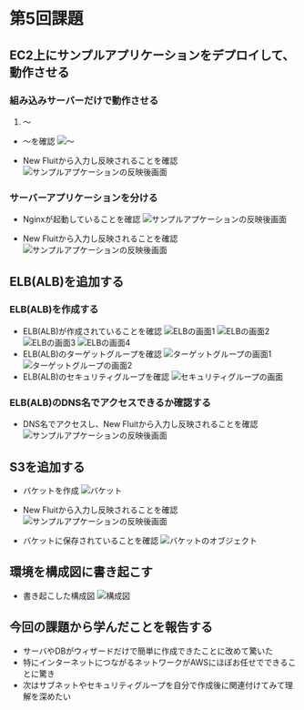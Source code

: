 # 第5回課題

## EC2上にサンプルアプリケーションをデプロイして、動作させる
### 組み込みサーバーだけで動作させる
1. 〜
- 〜を確認
![〜](images/xxx.png)


- New Fluitから入力し反映されることを確認
![サンプルアプケーションの反映後画面](images/lecture05_sampleApp_puma.png)

### サーバーアプリケーションを分ける


- Nginxが起動していることを確認
![サンプルアプケーションの反映後画面](images/lecture05_sampleApp_nginx.png)


- New Fluitから入力し反映されることを確認
![サンプルアプケーションの反映後画面](images/lecture05_sampleApp_unicorn.png)

## ELB(ALB)を追加する
### ELB(ALB)を作成する
- ELB(ALB)が作成されていることを確認
![ELBの画面1](images/lecture05_elb_01.png)
![ELBの画面2](images/lecture05_elb_02.png)
![ELBの画面3](images/lecture05_elb_03.png)
![ELBの画面4](images/lecture05_elb_04.png)
- ELB(ALB)のターゲットグループを確認
![ターゲットグループの画面1](images/lecture05_elb_tg_01.png)
![ターゲットグループの画面2](images/lecture05_elb_tg_02.png)
- ELB(ALB)のセキュリティグループを確認
![セキュリティグループの画面](images/lecture05_elb_sg.png)

### ELB(ALB)のDNS名でアクセスできるか確認する
- DNS名でアクセスし、New Fluitから入力し反映されることを確認
![サンプルアプケーションの反映後画面](images/lecture05_sampleApp_elb.png)

## S3を追加する
- バケットを作成
![バケット](images/lecture05_s3.png)


- New Fluitから入力し反映されることを確認
![サンプルアプケーションの反映後画面](images/lecture05_sampleApp_s3.png)

- バケットに保存されていることを確認
![バケットのオブジェクト](images/lecture05_s3_object.png)

## 環境を構成図に書き起こす
- 書き起こした構成図
![構成図](images/Lecture05_drawio.png)

## 今回の課題から学んだことを報告する
- サーバやDBがウィザードだけで簡単に作成できたことに改めて驚いた
- 特にインターネットにつながるネットワークがAWSにほぼお任せでできることに驚き
- 次はサブネットやセキュリティグループを自分で作成後に関連付けてみて理解を深めたい
